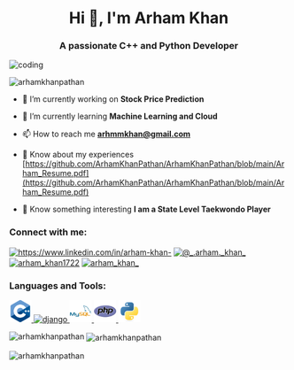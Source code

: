 <h1 align="center">Hi 👋, I'm Arham Khan</h1>
<h3 align="center">A passionate C++ and Python Developer</h3>
<img src="https://cdn.dribbble.com/users/1292677/screenshots/6139167/media/fcf7fd0c619bb87706533079240915f3.gif" alt="coding" 'style="position: absolute;"' >
<p align="left"> <img src="https://komarev.com/ghpvc/?username=arhamkhanpathan&label=Profile%20views&color=0e75b6&style=flat" alt="arhamkhanpathan" /> </p>

- 🔭 I’m currently working on **Stock Price Prediction**

- 🌱 I’m currently learning **Machine Learning and Cloud**

- 📫 How to reach me **arhmmkhan@gmail.com**

- 📄 Know about my experiences [https://github.com/ArhamKhanPathan/ArhamKhanPathan/blob/main/Arham_Resume.pdf](https://github.com/ArhamKhanPathan/ArhamKhanPathan/blob/main/Arham_Resume.pdf)

- 🥋 Know something interesting **I am a State Level Taekwondo Player**

<h3 align="left">Connect with me:</h3>
<p align="left">
<a href="https://linkedin.com/in/https://www.linkedin.com/in/arham-khan-" target="blank"><img align="center" src="https://raw.githubusercontent.com/rahuldkjain/github-profile-readme-generator/master/src/images/icons/Social/linked-in-alt.svg" alt="https://www.linkedin.com/in/arham-khan-" height="30" width="40" /></a>
<a href="https://instagram.com/@_.arham._khan_" target="blank"><img align="center" src="https://raw.githubusercontent.com/rahuldkjain/github-profile-readme-generator/master/src/images/icons/Social/instagram.svg" alt="@_.arham._khan_" height="30" width="40" /></a>
<a href="https://www.codechef.com/users/arham_khan1722" target="blank"><img align="center" src="https://cdn.jsdelivr.net/npm/simple-icons@3.1.0/icons/codechef.svg" alt="arham_khan1722" height="30" width="40" /></a>
<a href="https://www.leetcode.com/arham_khan_" target="blank"><img align="center" src="https://raw.githubusercontent.com/rahuldkjain/github-profile-readme-generator/master/src/images/icons/Social/leet-code.svg" alt="arham_khan_" height="30" width="40" /></a>
</p>

<h3 align="left">Languages and Tools:</h3>
<p align="left"> <a href="https://www.w3schools.com/cpp/" target="_blank" rel="noreferrer"> <img src="https://raw.githubusercontent.com/devicons/devicon/master/icons/cplusplus/cplusplus-original.svg" alt="cplusplus" width="40" height="40"/> </a> <a href="https://www.djangoproject.com/" target="_blank" rel="noreferrer"> <img src="https://cdn.worldvectorlogo.com/logos/django.svg" alt="django" width="40" height="40"/> </a> <a href="https://www.mysql.com/" target="_blank" rel="noreferrer"> <img src="https://raw.githubusercontent.com/devicons/devicon/master/icons/mysql/mysql-original-wordmark.svg" alt="mysql" width="40" height="40"/> </a> <a href="https://www.php.net" target="_blank" rel="noreferrer"> <img src="https://raw.githubusercontent.com/devicons/devicon/master/icons/php/php-original.svg" alt="php" width="40" height="40"/> </a> <a href="https://www.python.org" target="_blank" rel="noreferrer"> <img src="https://raw.githubusercontent.com/devicons/devicon/master/icons/python/python-original.svg" alt="python" width="40" height="40"/> </a> </p>

<p><img align="left" src="https://github-readme-stats.vercel.app/api/top-langs?username=arhamkhanpathan&show_icons=true&locale=en&layout=compact" alt="arhamkhanpathan" /></p>

<p>&nbsp;<img align="center" src="https://github-readme-stats.vercel.app/api?username=arhamkhanpathan&show_icons=true&locale=en" alt="arhamkhanpathan" /></p>

<p><img align="center" src="https://github-readme-streak-stats.herokuapp.com/?user=arhamkhanpathan&" alt="arhamkhanpathan" /></p>
